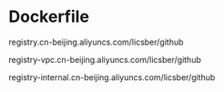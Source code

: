 # Dockerfile

registry.cn-beijing.aliyuncs.com/licsber/github

registry-vpc.cn-beijing.aliyuncs.com/licsber/github

registry-internal.cn-beijing.aliyuncs.com/licsber/github
